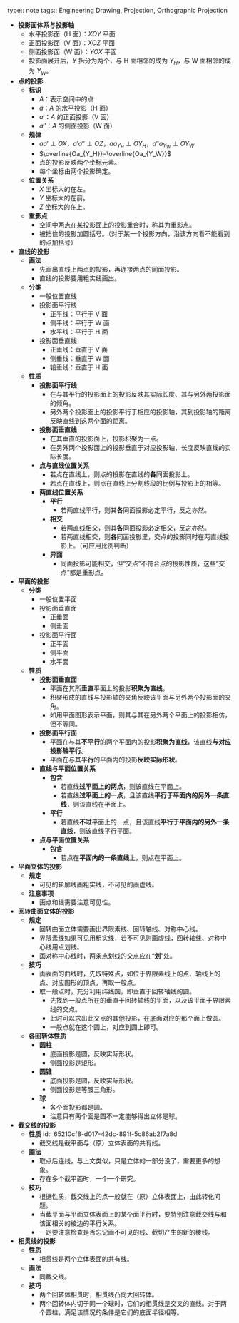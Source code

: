 type:: note
tags:: Engineering Drawing, Projection, Orthographic Projection

- **投影面体系与投影轴**
	- 水平投影面（H 面）：$XOY$ 平面
	- 正面投影面（V 面）：$XOZ$ 平面
	- 侧面投影面（W 面）：$YOX$ 平面
	- 投影面展开后，$Y$ 拆分为两个，与 H 面相邻的成为 $Y_H$，与 W 面相邻的成为 $Y_W$。
- **点的投影**
	- **标识**
		- $A$：表示空间中的点
		- $a$：$A$ 的水平投影（H 面）
		- $a'$：$A$ 的正面投影（V 面）
		- $a''$：$A$ 的侧面投影（W 面）
	- **规律**
		- $aa'\perp OX$，$a'a''\perp OZ$，$aa_{Y_H}\perp OY_H$，$a''a_{Y_W}\perp OY_W$
		- $\overline{Oa_{Y_H}}=\overline{Oa_{Y_W}}$
		- 点的投影反映两个坐标元素。
		- 每个坐标由两个投影确定。
	- **位置关系**
		- $X$ 坐标大的在左。
		- $Y$ 坐标大的在前。
		- $Z$ 坐标大的在上。
	- **重影点**
		- 空间中两点在某投影面上的投影重合时，称其为重影点。
		- 被挡住的投影加圆括号。（对于某一个投影方向，沿该方向看不能看到的点加括号）
- **直线的投影**
	- **画法**
		- 先画出直线上两点的投影，再连接两点的同面投影。
		- 直线的投影要用粗实线画出。
	- **分类**
		- 一般位置直线
		- 投影面平行线
			- 正平线：平行于 V 面
			- 侧平线：平行于 W 面
			- 水平线：平行于 H 面
		- 投影面垂直线
			- 正垂线：垂直于 V 面
			- 侧垂线：垂直于 W 面
			- 铅垂线：垂直于 H 面
	- **性质**
		- **投影面平行线**
			- 在与其平行的投影面上的投影反映其实际长度、其与另外两投影面的倾角。
			- 另外两个投影面上的投影平行于相应的投影轴，其到投影轴的距离反映直线到这两个面的距离。
		- **投影面垂直线**
			- 在其垂直的投影面上，投影积聚为一点。
			- 在另外两个投影面上的投影垂直于对应投影轴，长度反映直线的实际长度。
		- **点与直线位置关系**
			- 若点在直线上，则点的投影在直线的**各**同面投影上。
			- 若点在直线上，则点在直线上分割线段的比例与投影上的相等。
		- **两直线位置关系**
			- **平行**
				- 若两直线平行，则其**各**同面投影必定平行，反之亦然。
			- **相交**
				- 若两直线相交，则其**各**同面投影必定相交，反之亦然。
				- 若两直线相交，则**各**同面投影里，交点的投影同时在两直线投影上。（可应用比例判断）
			- **异面**
				- 同面投影可能相交，但“交点”不符合点的投影性质，这些“交点”都是重影点。
- **平面的投影**
	- **分类**
		- 一般位置平面
		- 投影面垂直面
			- 正垂面
			- 侧垂面
		- 投影面平行面
			- 正平面
			- 侧平面
			- 水平面
	- **性质**
		- **投影面垂直面**
			- 平面在其所**垂直**平面上的投影**积聚为直线**。
			- 积聚形成的直线与投影轴的夹角反映该平面与另外两个投影面的夹角。
			- 如用平面图形表示平面，则其与其在另外两个平面上的投影相仿，但不等同。
		- **投影面平行面**
			- 平面在与其**不平行**的两个平面内的投影**积聚为直线**，该直线**与对应投影轴平行**。
			- 平面在与其**平行**的平面内的投影**反映实际形状**。
		- **直线与平面位置关系**
			- **包含**
				- 若直线**过平面上的两点**，则该直线在平面上。
				- 若直线**过平面上的一点**，且该直线**平行于平面内的另外一条直线**，则该直线在平面上。
			- **平行**
				- 若直线**不过**平面上的一点，且该直线**平行于平面内的另外一条直线**，则该直线平行平面。
		- **点与平面位置关系**
			- **包含**
				- 若点在**平面内的一条直线**上，则点在平面上。
- **平面立体的投影**
	- **规定**
		- 可见的轮廓线画粗实线，不可见的画虚线。
	- **注意事项**
		- 画点和线需要注意可见性。
- **回转曲面立体的投影**
	- **规定**
		- 回转曲面立体需要画出界限素线、回转轴线、对称中心线。
		- 界限素线如果可见用粗实线，若不可见则画虚线，回转轴线、对称中心线用点划线。
		- 画对称中心线时，两条点划线的交点应在“**划**”处。
	- **技巧**
		- 画表面的曲线时，先取特殊点，如位于界限素线上的点、轴线上的点、对应图形的顶点，再取一般点。
		- 取一般点时，充分利用纬线圆，即垂直于回转轴线的圆。
			- 先找到一般点所在的垂直于回转轴线的平面，以及该平面于界限素线的交点。
			- 此时可以求出此交点的其他投影，在底面对应的那个面上做圆。
			- 一般点就在这个圆上，对应到圆上即可。
	- **各回转体性质**
		- **圆柱**
			- 底面投影是圆，反映实际形状。
			- 侧面投影是矩形。
		- **圆锥**
			- 底面投影是圆，反映实际形状。
			- 侧面投影是等腰三角形。
		- **球**
			- 各个面投影都是圆。
			- 注意只有两个面是圆不一定能够得出立体是球。
- **截交线的投影**
	- **性质**
		id:: 65210cf8-d017-42dc-891f-5c86ab2f7a8d
		- 截交线是截平面与（原）立体表面的共有线。
	- **画法**
		- 取点后连线，与上文类似，只是立体的一部分没了，需要更多的想象。
		- 存在多个截平面时，一个一个研究。
	- **技巧**
		- 根据性质，截交线上的点一般就在（原）立体表面上，由此转化问题。
		- 当截平面与平面立体表面上的某个面平行时，要特别注意截交线与和该面相关的棱边的平行关系。
		- 一定要注意检查是否忘记画不可见的线、截切产生的新的棱线。
- **相贯线的投影**
	- **性质**
		- 相贯线是两个立体表面的共有线。
	- **画法**
		- 同截交线。
	- **技巧**
		- 两个回转体相贯时，相贯线凸向大回转体。
		- 两个回转体内切于同一个球时，它们的相贯线是交叉的直线。对于两个圆柱，满足该情况的条件是它们的底面半径相等。

